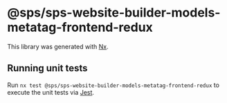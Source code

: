 # @sps/sps-website-builder-models-metatag-frontend-redux

This library was generated with [Nx](https://nx.dev).

## Running unit tests

Run `nx test @sps/sps-website-builder-models-metatag-frontend-redux` to execute the unit tests via [Jest](https://jestjs.io).
